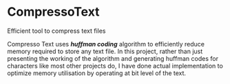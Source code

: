 # CompressoText
Efficient tool to compress text files

Compresso Text uses **_huffman coding_** algorithm to efficiently reduce memory required to store any text file. In this project, rather than just presenting the working of the algorithm and generating huffman codes for characters like most other projects do, I have done actual implementation to optimize memory utilisation by operating at bit level of the text.
